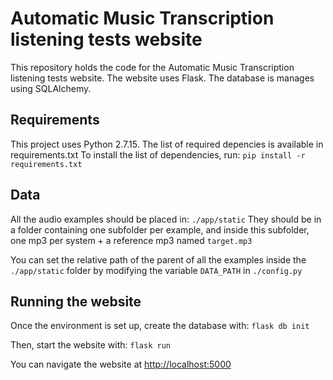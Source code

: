 # Automatic Music Transcription listening tests website

This repository holds the code for the Automatic Music Transcription listening tests website.
The website uses Flask. The database is manages using SQLAlchemy.

## Requirements

This project uses Python 2.7.15. The list of required depencies is available in requirements.txt
To install the list of dependencies, run:
`pip install -r requirements.txt`

## Data

All the audio examples should be placed in: `./app/static`
They should be in a folder containing one subfolder per example, and inside this subfolder, one mp3 per system + a reference mp3 named `target.mp3`

You can set the relative path of the parent of all the examples inside the `./app/static` folder by modifying the variable `DATA_PATH` in `./config.py`

## Running the website

Once the environment is set up, create the database with: `flask db init`

Then, start the website with: `flask run`

You can navigate the website at [http://localhost:5000](http://localhost:5000)
